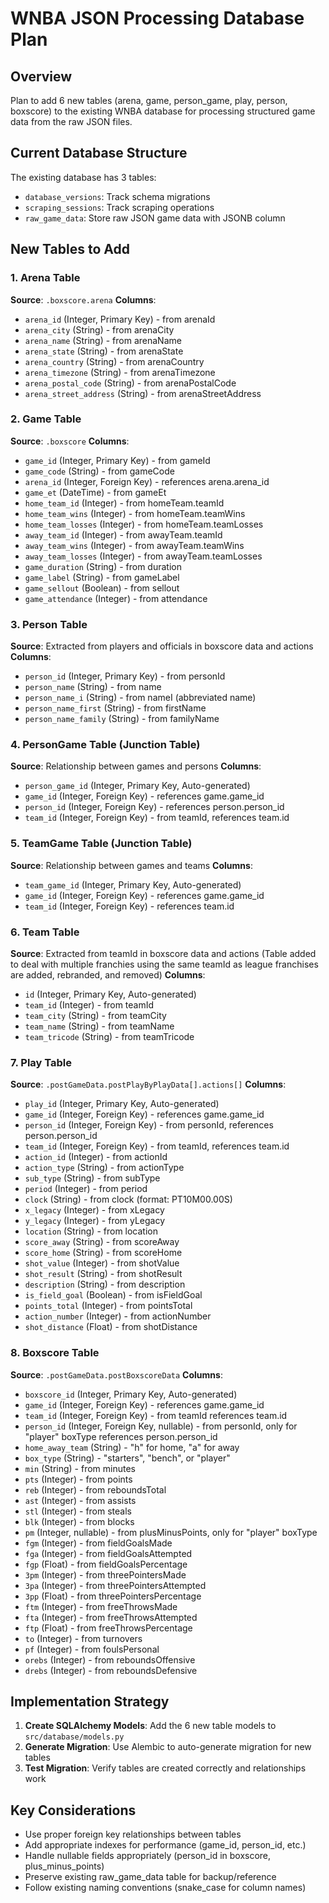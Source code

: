 # WNBA JSON Processing Database Plan

## Overview
Plan to add 6 new tables (arena, game, person_game, play, person, boxscore) to the existing WNBA database for processing structured game data from the raw JSON files.

## Current Database Structure
The existing database has 3 tables:
- `database_versions`: Track schema migrations
- `scraping_sessions`: Track scraping operations  
- `raw_game_data`: Store raw JSON game data with JSONB column

## New Tables to Add

### 1. Arena Table
**Source**: `.boxscore.arena`
**Columns**:
- `arena_id` (Integer, Primary Key) - from arenaId
- `arena_city` (String) - from arenaCity
- `arena_name` (String) - from arenaName  
- `arena_state` (String) - from arenaState
- `arena_country` (String) - from arenaCountry
- `arena_timezone` (String) - from arenaTimezone
- `arena_postal_code` (String) - from arenaPostalCode
- `arena_street_address` (String) - from arenaStreetAddress

### 2. Game Table
**Source**: `.boxscore`
**Columns**:
- `game_id` (Integer, Primary Key) - from gameId
- `game_code` (String) - from gameCode  
- `arena_id` (Integer, Foreign Key) - references arena.arena_id
- `game_et` (DateTime) - from gameEt
- `home_team_id` (Integer) - from homeTeam.teamId
- `home_team_wins` (Integer) - from homeTeam.teamWins
- `home_team_losses` (Integer) - from homeTeam.teamLosses
- `away_team_id` (Integer) - from awayTeam.teamId  
- `away_team_wins` (Integer) - from awayTeam.teamWins
- `away_team_losses` (Integer) - from awayTeam.teamLosses
- `game_duration` (String) - from duration
- `game_label` (String) - from gameLabel
- `game_sellout` (Boolean) - from sellout
- `game_attendance` (Integer) - from attendance

### 3. Person Table
**Source**: Extracted from players and officials in boxscore data and actions
**Columns**:
- `person_id` (Integer, Primary Key) - from personId
- `person_name` (String) - from name
- `person_name_i` (String) - from nameI (abbreviated name)
- `person_name_first` (String) - from firstName
- `person_name_family` (String) - from familyName

### 4. PersonGame Table (Junction Table)
**Source**: Relationship between games and persons
**Columns**:
- `person_game_id` (Integer, Primary Key, Auto-generated)
- `game_id` (Integer, Foreign Key) - references game.game_id
- `person_id` (Integer, Foreign Key) - references person.person_id
- `team_id` (Integer, Foreign Key) - from teamId, references team.id

### 5. TeamGame Table (Junction Table)
**Source**: Relationship between games and teams
**Columns**:
- `team_game_id` (Integer, Primary Key, Auto-generated)
- `game_id` (Integer, Foreign Key) - references game.game_id
- `team_id` (Integer, Foreign Key) - references team.id

### 6. Team Table
**Source**: Extracted from teamId in boxscore data and actions (Table added to deal with multiple franchies using the same teamId as league franchises are added, rebranded, and removed)
**Columns**:
- `id` (Integer, Primary Key, Auto-generated)
- `team_id` (Integer) - from teamId
- `team_city` (String) - from teamCity
- `team_name` (String) - from teamName
- `team_tricode` (String) - from teamTricode

### 7. Play Table
**Source**: `.postGameData.postPlayByPlayData[].actions[]`
**Columns**:
- `play_id` (Integer, Primary Key, Auto-generated)
- `game_id` (Integer, Foreign Key) - references game.game_id
- `person_id` (Integer, Foreign Key) - from personId, references person.person_id
- `team_id` (Integer, Foreign Key) - from teamId, references team.id
- `action_id` (Integer) - from actionId
- `action_type` (String) - from actionType
- `sub_type` (String) - from subType
- `period` (Integer) - from period
- `clock` (String) - from clock (format: PT10M00.00S)
- `x_legacy` (Integer) - from xLegacy
- `y_legacy` (Integer) - from yLegacy
- `location` (String) - from location
- `score_away` (String) - from scoreAway
- `score_home` (String) - from scoreHome
- `shot_value` (Integer) - from shotValue
- `shot_result` (String) - from shotResult
- `description` (String) - from description
- `is_field_goal` (Boolean) - from isFieldGoal
- `points_total` (Integer) - from pointsTotal
- `action_number` (Integer) - from actionNumber
- `shot_distance` (Float) - from shotDistance

### 8. Boxscore Table
**Source**: `.postGameData.postBoxscoreData`
**Columns**:
- `boxscore_id` (Integer, Primary Key, Auto-generated)
- `game_id` (Integer, Foreign Key) - references game.game_id
- `team_id` (Integer, Foreign Key) - from teamId references team.id
- `person_id` (Integer, Foreign Key, nullable) - from personId, only for "player" boxType references person.person_id
- `home_away_team` (String) - "h" for home, "a" for away
- `box_type` (String) - "starters", "bench", or "player"
- `min` (String) - from minutes
- `pts` (Integer) - from points
- `reb` (Integer) - from reboundsTotal
- `ast` (Integer) - from assists
- `stl` (Integer) - from steals
- `blk` (Integer) - from blocks
- `pm` (Integer, nullable) - from plusMinusPoints, only for "player" boxType
- `fgm` (Integer) - from fieldGoalsMade
- `fga` (Integer) - from fieldGoalsAttempted
- `fgp` (Float) - from fieldGoalsPercentage
- `3pm` (Integer) - from threePointersMade
- `3pa` (Integer) - from threePointersAttempted
- `3pp` (Float) - from threePointersPercentage
- `ftm` (Integer) - from freeThrowsMade
- `fta` (Integer) - from freeThrowsAttempted
- `ftp` (Float) - from freeThrowsPercentage
- `to` (Integer) - from turnovers
- `pf` (Integer) - from foulsPersonal
- `orebs` (Integer) - from reboundsOffensive
- `drebs` (Integer) - from reboundsDefensive

## Implementation Strategy

1. **Create SQLAlchemy Models**: Add the 6 new table models to `src/database/models.py`
2. **Generate Migration**: Use Alembic to auto-generate migration for new tables
3. **Test Migration**: Verify tables are created correctly and relationships work

## Key Considerations

- Use proper foreign key relationships between tables
- Add appropriate indexes for performance (game_id, person_id, etc.)
- Handle nullable fields appropriately (person_id in boxscore, plus_minus_points)
- Preserve existing raw_game_data table for backup/reference
- Follow existing naming conventions (snake_case for column names)